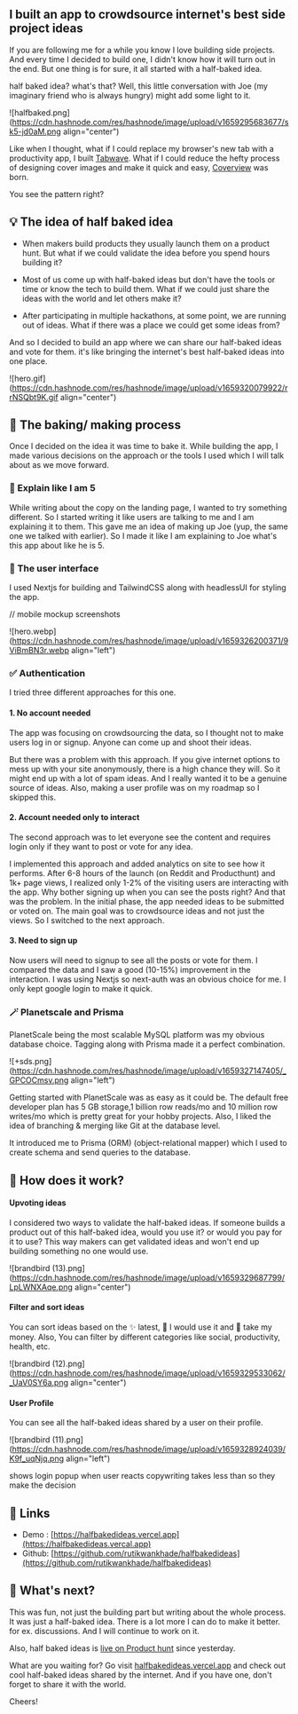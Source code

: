 ## I built an app to crowdsource  internet's best side project ideas


If you are following me for a while you know I love building side projects. And every time I decided to build one, I didn't know how it will turn out in the end.  But one thing is for sure, it all started with a half-baked idea.

half baked idea? what's that?
Well, this little conversation with Joe (my imaginary friend who is always hungry) might add some light to it.



![halfbaked.png](https://cdn.hashnode.com/res/hashnode/image/upload/v1659295683677/sk5-jd0aM.png align="center")

Like when I thought, what if I could replace my browser's new tab with a productivity app, I built [Tabwave](https://tabwave.app). What if I could reduce the hefty process of designing cover images and make it quick and easy, [Coverview](https://coverview.vercel.app) was born. 

You see the pattern right?


## 💡 The idea of half baked idea

- When makers build products they usually launch them on a product hunt. But what if we could validate the idea before you spend hours building it?

- Most of us come up with half-baked ideas but don't have the tools or time or know the tech to build them. What if we could just share the ideas with the world and let others make it?

- After participating in multiple hackathons, at some point, we are running out of ideas. What if there was a place we could get some ideas from?

And so I decided to build an app where we can share our half-baked ideas and vote for them. it's like bringing the internet's best half-baked ideas into one place.


![hero.gif](https://cdn.hashnode.com/res/hashnode/image/upload/v1659320079922/rrNSQbt9K.gif align="center")


## 🍪 The baking/ making process

Once I decided on the idea it was time to bake it. While building the app, I made various decisions on the approach or the tools I used which I will talk about as we move forward.

### 👶 Explain like I am 5
While writing about the copy on the landing page, I wanted to try something different. So I started writing it like users are talking to me and I am explaining it to them. This gave me an idea of making up Joe (yup, the same one we talked with earlier). So I made it like I am explaining to Joe what's this app about like he is 5.

### 🎨 The user interface
I used Nextjs for building and TailwindCSS along with headlessUI for styling the app.


// mobile mockup screenshots

![hero.webp](https://cdn.hashnode.com/res/hashnode/image/upload/v1659326200371/9ViBmBN3r.webp align="left")

### ✅ Authentication
I tried three different approaches for this one. 
#### 1. No account needed
The app was focusing on crowdsourcing the data, so I thought not to make users log in or signup. Anyone can come up and shoot their ideas. 

But there was a problem with this approach. If you give internet options to mess up with your site anonymously, there is a high chance they will. So it might end up with a lot of spam ideas. And I really wanted it to be a genuine source of ideas. Also, making a user profile was on my roadmap so I skipped this.

#### 2.  Account needed only to interact
The second approach was to let everyone see the content and requires login only if they want to post or vote for any idea. 

I implemented this approach and added analytics on site to see how it performs. After 6-8 hours of the launch (on Reddit and Producthunt) and 1k+ page views, I realized only 1-2% of the visiting users are interacting with the app. Why bother signing up when you can see the posts right? And that was the problem. In the initial phase, the app needed ideas to be submitted or voted on. The main goal was to crowdsource ideas and not just the views. So I switched to the next approach.

#### 3. Need to sign up
Now users will need to signup to see all the posts or vote for them. I compared the data and I saw a good (10-15%) improvement in the interaction. I was using Nextjs so next-auth was an obvious choice for me. I only kept google login to make it quick.

### 🪄 Planetscale and Prisma
PlanetScale being the most scalable MySQL platform was my obvious database choice. Tagging along with Prisma made it a perfect combination.

![+sds.png](https://cdn.hashnode.com/res/hashnode/image/upload/v1659327147405/_GPCOCmsv.png align="left")

Getting started with PlanetScale was as easy as it could be. The default free developer plan has 5 GB storage,1 billion row reads/mo
and 10 million row writes/mo which is pretty great for your hobby projects. Also, I liked the idea of branching & merging like Git at the database level.

It introduced me to Prisma (ORM) (object-relational mapper) which I used to create schema and send queries to the database.


## 👀 How does it work?

#### Upvoting ideas
I considered two ways to validate the half-baked ideas. If someone builds a product out of this half-baked idea, would you use it? or would you pay for it to use? This way makers can get validated ideas and won't end up building something no one would use.

![brandbird (13).png](https://cdn.hashnode.com/res/hashnode/image/upload/v1659329687799/LpLWNXAqe.png align="center")



#### Filter and sort ideas
You can sort ideas based on the ✨ latest, 🙋 I would use it and 💸 take my money. Also, You can filter by different categories like social, productivity, health, etc.

![brandbird (12).png](https://cdn.hashnode.com/res/hashnode/image/upload/v1659329533062/_UaV0SY6a.png align="center")

#### User Profile
You can see all the half-baked ideas shared by a user on their profile. 


![brandbird (11).png](https://cdn.hashnode.com/res/hashnode/image/upload/v1659328924039/K9f_uqNjq.png align="left")

shows login popup when user reacts copywriting takes less than so they make the decision

## 🔗 Links
- Demo : [https://halfbakedideas.vercel.app](https://halfbakedideas.vercal.app)
- Github: [https://github.com/rutikwankhade/halfbakedideas](https://github.com/rutikwankhade/halfbakedideas)

## 🔮 What's next?
This was fun, not just the building part but writing about the whole process. It was just a half-baked idea. There is a lot more I can do to make it better. for ex. discussions. And I will continue to work on it.

Also, half baked ideas is [live on Product hunt](https://www.producthunt.com/posts/half-baked-ideas) since yesterday.

What are you waiting for? Go visit [halfbakedideas.vercel.app](https://halfbakedideas.vercel.app) and check out cool half-baked ideas shared by the internet. And if you have one, don't forget to share it with the world.

Cheers!
